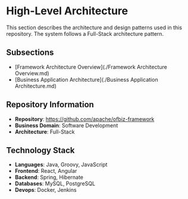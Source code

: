 # High-Level Architecture

This section describes the architecture and design patterns used in this repository. The system follows a Full-Stack architecture pattern.

## Subsections

- [Framework Architecture Overview](./Framework Architecture Overview.md)
- [Business Application Architecture](./Business Application Architecture.md)

## Repository Information

- **Repository**: https://github.com/apache/ofbiz-framework
- **Business Domain**: Software Development
- **Architecture**: Full-Stack

## Technology Stack

- **Languages**: Java, Groovy, JavaScript
- **Frontend**: React, Angular
- **Backend**: Spring, Hibernate
- **Databases**: MySQL, PostgreSQL
- **Devops**: Docker, Jenkins
